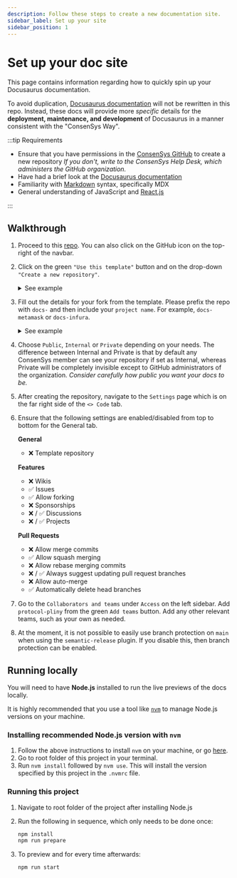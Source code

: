 ```yaml
---
description: Follow these steps to create a new documentation site.
sidebar_label: Set up your site
sidebar_position: 1
---
```


# Set up your doc site

This page contains information regarding how to quickly spin up your Docusaurus documentation.

To avoid duplication, [Docusaurus documentation](https://docusaurus.io/docs) will not be rewritten in this repo. Instead, these docs will provide more _specific_ details for the **deployment, maintenance, and development** of Docusaurus in a manner consistent with the "ConsenSys Way".

:::tip Requirements

- Ensure that you have permissions in the [ConsenSys GitHub](https://github.com/ConsenSys) to create a new repository _If you don't, write to the ConsenSys Help Desk, which administers the GitHub organization._
- Have had a brief look at the [Docusaurus documentation](https://docusaurus.io/docs)
- Familiarity with [Markdown](https://mdxjs.com/) syntax, specifically MDX
- General understanding of JavaScript and [React.js](https://reactjs.org/)

:::

## Walkthrough

1. Proceed to this [repo](https://github.com/ConsenSys/docs-template). You can also click on the GitHub icon on the top-right of the navbar.

2. Click on the green `"Use this template"` button and on the drop-down `"Create a new repository"`.

   <details>
     <summary>See example</summary>
     <div>
       <img
         src={require("./img/useThisTemplate.png").default}
         alt="useThisTemplate"
       />
     </div>
   </details>

3. Fill out the details for your fork from the template. Please prefix the repo with `docs-` and then include your `project name`. For example, `docs-metamask` or `docs-infura`.

   <details>
     <summary>See example</summary>
     <div>
       <img
         src={require("./img/createNewRepository.png").default}
         alt="createNewRepository"
       />
     </div>
   </details>

4. Choose `Public`, `Internal` or `Private` depending on your needs. The difference between Internal and Private is that by default any ConsenSys member can see your repository if set as Internal, whereas Private will be completely invisible except to GitHub administrators of the organization. _Consider carefully how public you want your docs to be._

5. After creating the repository, navigate to the `Settings` page which is on the far right side of the `<> Code` tab.

6. Ensure that the following settings are enabled/disabled from top to bottom for the General tab.

   **General**

   - ❌ Template repository

   **Features**

   - ❌ Wikis
   - ✅ Issues
   - ✅ Allow forking
   - ❌ Sponsorships
   - ❌ / ✅ Discussions
   - ❌ / ✅ Projects

   **Pull Requests**

   - ❌ Allow merge commits
   - ✅ Allow squash merging
   - ❌ Allow rebase merging commits
   - ❌ / ✅ Always suggest updating pull request branches
   - ❌ Allow auto-merge
   - ✅ Automatically delete head branches

7. Go to the `Collaborators and teams` under `Access` on the left sidebar. Add `protocol-pliny` from the green `Add teams` button. Add any other relevant teams, such as your own as needed.

8. At the moment, it is not possible to easily use branch protection on `main` when using the `semantic-release` plugin. If you disable this, then branch protection can be enabled.

## Running locally

You will need to have **Node.js** installed to run the live previews of the docs locally.

It is highly recommended that you use a tool like [`nvm`](https://github.com/nvm-sh/nvm#installing-and-updating) to manage Node.js versions on your machine.

### Installing recommended Node.js version with `nvm`

1. Follow the above instructions to install `nvm` on your machine, or go [here](https://github.com/nvm-sh/nvm#installing-and-updating).
2. Go to root folder of this project in your terminal.
3. Run `nvm install` followed by `nvm use`. This will install the version specified by this project in the `.nvmrc` file.

### Running this project

1. Navigate to root folder of the project after installing Node.js
2. Run the following in sequence, which only needs to be done once:

   ```bash
   npm install
   npm run prepare
   ```

3. To preview and for every time afterwards:
   ```bash
   npm run start
   ```
